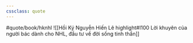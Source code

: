 ```yaml
---
cssclass: quote
---
```

#quote/book/hknhl
![[Hồi Ký Nguyễn Hiến Lê highlight#l100 Lời khuyên của người bác dành cho NHL, đầu tư về đời sống tinh thần]]
